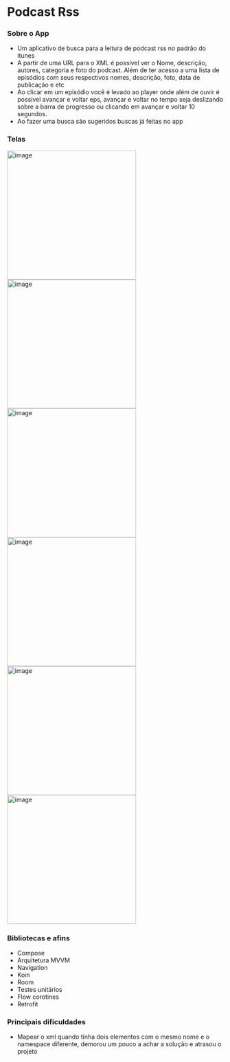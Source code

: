 # Podcast Rss

### Sobre o App

- Um aplicativo de busca para a leitura de podcast rss no padrão do itunes
- A partir de uma URL para o XML é possível ver o Nome, descrição, autores, categoria e foto do podcast. Além de ter acesso a uma lista de episódios com seus respectivos nomes, descrição, foto, data de publicação e etc
- Ao clicar em um episódio você é levado ao player onde além de ouvir é possível avançar e voltar eps, avançar e voltar no tempo seja deslizando sobre a barra de progresso ou clicando em avançar e voltar 10 segundos.
- Ao fazer uma busca são sugeridos buscas já feitas no app

### Telas

<img src="https://github.com/user-attachments/assets/50ab1c13-6645-44ea-8aa8-58a5454147c9" alt="image" width="300" height="auto">
<img src="https://github.com/user-attachments/assets/acc20a8f-3aac-4d7d-a361-6be04fd1f100" alt="image" width="300" height="auto">
<img src="https://github.com/user-attachments/assets/2f7b3bc5-0de3-4f79-9762-1ff5c6839ae5" alt="image" width="300" height="auto">
<img src="https://github.com/user-attachments/assets/a0bc99af-4d9a-48ce-9b8f-70269ea1e97b" alt="image" width="300" height="auto">
<img src="https://github.com/user-attachments/assets/e78ca840-8fb8-4b3f-a5ec-f4969b6159c5" alt="image" width="300" height="auto">
<img src="https://github.com/user-attachments/assets/cf5e497e-786f-481a-bd6e-430627d27677" alt="image" width="300" height="auto">

### Bibliotecas e afins

- Compose
- Arquitetura MVVM
- Navigation
- Koin
- Room
- Testes unitários
- Flow corotines
- Retrofit

### Principais dificuldades
- Mapear o xml quando tinha dois elementos com o mesmo nome e o namespace diferente, demorou um pouco a achar a solução e atrasou o projeto
